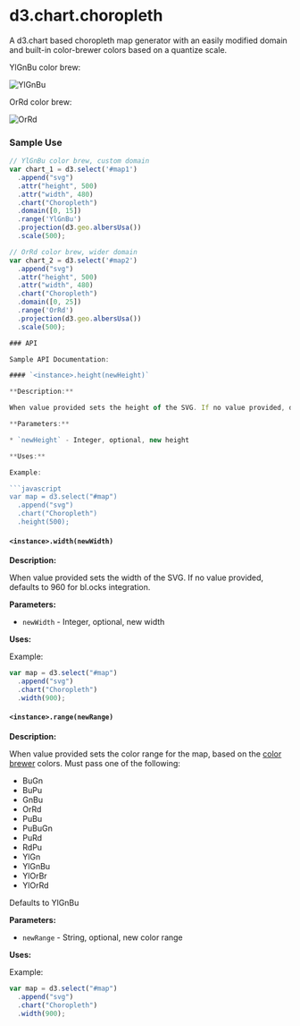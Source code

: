d3.chart.choropleth
===================

A d3.chart based choropleth map generator with an easily modified domain and built-in color-brewer colors based on a quantize scale.

YlGnBu color brew:

![YlGnBu](http://farm4.staticflickr.com/3734/8955684925_da4d2c2c85_o.png)

OrRd color brew:

![OrRd](http://farm8.staticflickr.com/7385/8955684907_3167f47886_o.png)

### Sample Use

```javascript
// YlGnBu color brew, custom domain
var chart_1 = d3.select('#map1')
  .append("svg")
  .attr("height", 500)
  .attr("width", 480)
  .chart("Choropleth")
  .domain([0, 15])
  .range('YlGnBu')
  .projection(d3.geo.albersUsa())
  .scale(500);

// OrRd color brew, wider domain
var chart_2 = d3.select('#map2')
  .append("svg")
  .attr("height", 500)
  .attr("width", 480)
  .chart("Choropleth")
  .domain([0, 25])
  .range('OrRd')
  .projection(d3.geo.albersUsa())
  .scale(500);

### API

Sample API Documentation:

#### `<instance>.height(newHeight)`

**Description:**

When value provided sets the height of the SVG. If no value provided, defaults to 500 for bl.ocks integration.

**Parameters:**

* `newHeight` - Integer, optional, new height

**Uses:**

Example:

```javascript
var map = d3.select("#map")
  .append("svg")
  .chart("Choropleth")
  .height(500);
```

#### `<instance>.width(newWidth)`

**Description:**

When value provided sets the width of the SVG. If no value provided, defaults to 960 for bl.ocks integration.

**Parameters:**

* `newWidth` - Integer, optional, new width

**Uses:**

Example:

```javascript
var map = d3.select("#map")
  .append("svg")
  .chart("Choropleth")
  .width(900);
```

#### `<instance>.range(newRange)`

**Description:**

When value provided sets the color range for the map, based on the [color brewer](http://colorbrewer2.org/) colors. Must pass one of the following:
* BuGn
* BuPu
* GnBu
* OrRd
* PuBu
* PuBuGn
* PuRd
* RdPu
* YlGn
* YlGnBu
* YlOrBr
* YlOrRd

Defaults to YlGnBu

**Parameters:**

* `newRange` - String, optional, new color range

**Uses:**

Example:

```javascript
var map = d3.select("#map")
  .append("svg")
  .chart("Choropleth")
  .width(900);
```

